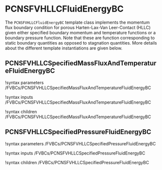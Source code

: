 # PCNSFVHLLCFluidEnergyBC

The `PCNSFVHLLCFluidEnergyBC` template class implements the momentum flux boundary condition for
porous Harten-Lax-Van Leer-Contact (HLLC) given either specified boundary momentum and
temperature functions or a
boundary pressure function. Note that these are function corresponding to
static boundary quantities as opposed to stagnation quantities. More details
about the different template instantiations are given below.

## PCNSFVHLLCSpecifiedMassFluxAndTemperatureFluidEnergyBC

!syntax parameters /FVBCs/PCNSFVHLLCSpecifiedMassFluxAndTemperatureFluidEnergyBC

!syntax inputs /FVBCs/PCNSFVHLLCSpecifiedMassFluxAndTemperatureFluidEnergyBC

!syntax children /FVBCs/PCNSFVHLLCSpecifiedMassFluxAndTemperatureFluidEnergyBC

## PCNSFVHLLCSpecifiedPressureFluidEnergyBC

!syntax parameters /FVBCs/PCNSFVHLLCSpecifiedPressureFluidEnergyBC

!syntax inputs /FVBCs/PCNSFVHLLCSpecifiedPressureFluidEnergyBC

!syntax children /FVBCs/PCNSFVHLLCSpecifiedPressureFluidEnergyBC
